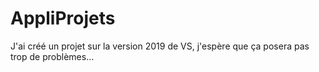 # AppliProjets

J'ai créé un projet sur la version 2019 de VS, j'espère que ça posera pas trop de problèmes...
